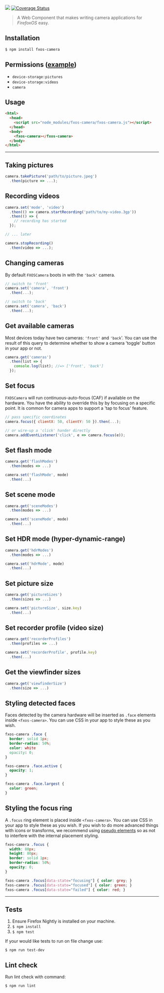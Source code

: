 [![](https://travis-ci.org/fxos-components/fxos-camera.svg)](https://travis-ci.org/fxos-components/fxos-camera) [![Coverage Status](https://coveralls.io/repos/fxos-components/fxos-camera/badge.svg?branch=master&service=github)](https://coveralls.io/github/fxos-components/fxos-camera?branch=master)

> A Web Component that makes writing camera applications for *FirefoxOS* easy.

## Installation

```bash
$ npm install fxos-camera
```

## Permissions ([example](examples/app/manifest.webapp))

  - `device-storage:pictures`
  - `device-storage:videos`
  - `camera`

## Usage

```html
<html>
  <head>
    <script src="node_modules/fxos-camera/fxos-camera.js"></script>
  </head>
  <body>
    <fxos-camera></fxos-camera>
  </body>
</html>
```

---

## Taking pictures

```js
camera.takePicture('path/to/picture.jpeg')
  .then(picture => ...);
```

## Recording videos

```js
camera.set('mode', 'video')
  .then(() => camera.startRecording('path/to/my-video.3gp'))
  .then(() => {
    // recording has started
  });

// ... later

camera.stopRecording()
  .then(video => ...);
```

## Changing cameras

By default `FXOSCamera` boots in with the `'back'` camera.

```js
// switch to 'front'
camera.set('camera', 'front')
  .then(...);
```

```js
// switch to 'back'
camera.set('camera', 'back')
  .then(...);
```

## Get available cameras

Most devices today have two cameras: `'front'` and `'back`'. You can use the result of this query to determine whether to show a camera 'toggle' button in your app or not.

```js
camera.get('cameras')
  .then(list => {
    console.log(list); //=> ['front', 'back']
  });
```

## Set focus

`FXOSCamera` will run continuous-auto-focus (CAF) if available on the hardware. You have the ability to override this by by focusing on a specific point. It is common for camera apps to support a 'tap to focus' feature.

```js
// pass specific coordinates
camera.focus({ clientX: 50, clientY: 50 }).then(...);

// or wire-up a 'click' hander directly
camera.addEventListener('click', e => camera.focus(e));
```

## Set flash mode

```js
camera.get('flashModes')
  .then(modes => ...)
```

```js
camera.set('flashMode', mode)
  .then(...)
```

## Set scene mode

```js
camera.get('sceneModes')
  .then(modes => ...)
```

```js
camera.set('sceneMode', mode)
  .then(...)
```

## Set HDR mode (hyper-dynamic-range)

```js
camera.get('hdrModes')
  .then(modes => ...)
```

```js
camera.set('hdrMode', mode)
  .then(...)
```

## Set picture size

```js
camera.get('pictureSizes')
  .then(sizes => ...)
```

```js
camera.set('pictureSize', size.key)
  .then(...)
```

## Set recorder profile (video size)

```js
camera.get('recorderProfiles')
  .then(profiles => ...)
```

```js
camera.set('recorderProfile', profile.key)
  .then(...)
```

## Get the viewfinder sizes

```js
camera.get('viewfinderSize')
  .then(size => ...)
```

## Styling detected faces

Faces detected by the camera hardware will be inserted as `.face` elements inside `<fxos-camera>`. You can use CSS in your app to style these as you wish.

```css
fxos-camera .face {
  border: solid 1px;
  border-radius: 50%;
  color: white
  opacity: 0;
}

fxos-camera .face.active {
  opacity: 1;
}

fxos-camera .face.largest {
  color: green;
}
```

## Styling the focus ring

A `.focus` ring element is placed inside `<fxos-camera>`. You can use CSS in your app to style these as you wish. If you wish to do more advanced things with icons or transforms, we recommend using [pseudo elements](examples/app/app.css) so as not to interfere with the internal placement styling.

```css
fxos-camera .focus {
  width: 80px;
  height: 80px;
  border: solid 1px;
  border-radius: 50%;
  opacity: 0;
}

fxos-camera .focus[data-state="focusing"] { color: grey; }
fxos-camera .focus[data-state="focused"] { color: green; }
fxos-camera .focus[data-state="failed"] { color: red; }
```

---

## Tests

1. Ensure Firefox Nightly is installed on your machine.
2. `$ npm install`
3. `$ npm test`

If your would like tests to run on file change use:

`$ npm run test-dev`

## Lint check

Run lint check with command:

`$ npm run lint`
